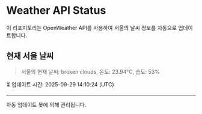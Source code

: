 
# Weather API Status

이 리포지토리는 OpenWeather API를 사용하여 서울의 날씨 정보를 자동으로 업데이트합니다.

## 현재 서울 날씨
> 서울의 현재 날씨: broken clouds, 온도: 23.94°C, 습도: 53%

⏳ 업데이트 시간: 2025-09-29 14:10:24 (UTC)

---
자동 업데이트 봇에 의해 관리됩니다.
